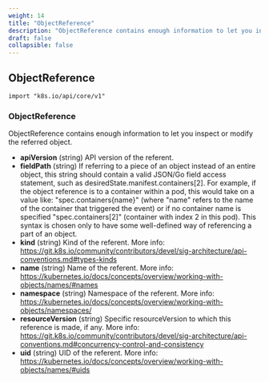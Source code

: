 ```yaml
---
weight: 14
title: "ObjectReference"
description: "ObjectReference contains enough information to let you inspect or modify the referred object."
draft: false
collapsible: false
---
```

## ObjectReference
`import "k8s.io/api/core/v1"`
### ObjectReference
ObjectReference contains enough information to let you inspect or modify the referred object.
- **apiVersion** (string)
  API version of the referent.
- **fieldPath** (string)
  If referring to a piece of an object instead of an entire object, this string should contain a valid JSON/Go field access statement, such as desiredState.manifest.containers[2]. For example, if the object reference is to a container within a pod, this would take on a value like: "spec.containers{name}" (where "name" refers to the name of the container that triggered the event) or if no container name is specified "spec.containers[2]" (container with index 2 in this pod). This syntax is chosen only to have some well-defined way of referencing a part of an object.
- **kind** (string)
  Kind of the referent. More info: https://git.k8s.io/community/contributors/devel/sig-architecture/api-conventions.md#types-kinds
- **name** (string)
  Name of the referent. More info: https://kubernetes.io/docs/concepts/overview/working-with-objects/names/#names
- **namespace** (string)
  Namespace of the referent. More info: https://kubernetes.io/docs/concepts/overview/working-with-objects/namespaces/
- **resourceVersion** (string)
  Specific resourceVersion to which this reference is made, if any. More info: https://git.k8s.io/community/contributors/devel/sig-architecture/api-conventions.md#concurrency-control-and-consistency
- **uid** (string)
  UID of the referent. More info: https://kubernetes.io/docs/concepts/overview/working-with-objects/names/#uids
